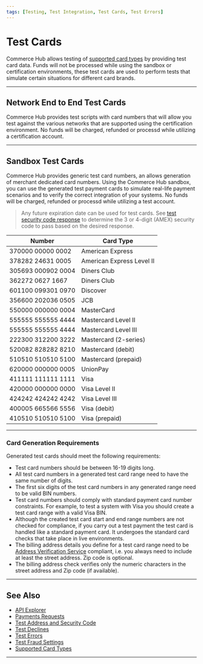 ```yaml
---
tags: [Testing, Test Integration, Test Cards, Test Errors] 
---
```


# Test Cards

Commerce Hub allows testing of [supported card types](?path=docs/Resources/Master-Data/Card-Type.md) by providing test card data. Funds will not be processed while using the sandbox or certification environments, these test cards are used to perform tests that simulate certain situations for different card brands. 

---

## Network End to End Test Cards

Commerce Hub provides test scripts with card numbers that will allow you test against the various networks that are supported using the certification environment. No funds will be charged, refunded or processd while utilizing a certification account.

---

## Sandbox Test Cards

Commerce Hub provides generic test card numbers, an allows generation of merchant dedicated card numbers. Using the Commerce Hub sandbox, you can use the generated test payment cards to simulate real-life payment scenarios and to verify the correct integration of your systems. No funds will be charged, refunded or processd while utilizing a test account. 

<!-- theme: info -->
> Any future expiration date can be used for test cards. See [test security code response](?path=docs/Resources/Guides/Testing/Test-Address-Security.md) to determine the 3 or 4-digit (AMEX) security code to pass based on the desired response.

| Number | Card Type |
| -------- | ------ |
| 370000 00000 0002 | American Express |
| 378282 24631 0005 | American Express Level II |
| 305693 000902 0004 | Diners Club |
| 362272 0627 1667 | Diners Club |
| 601100 099301 0970 | Discover |
| 356600 202036 0505 | JCB |
| 550000 000000 0004 | MasterCard |
| 555555 555555 4444 | Mastercard Level II |
| 555555 555555 4444 | Mastercard Level III |
| 222300 312200 3222 | Mastercard (2-series) |
| 520082 828282 8210 | Mastercard (debit) |
| 510510 510510 5100 | Mastercard (prepaid) |
| 620000 000000 0005 | UnionPay |
| 411111 111111 1111 | Visa |
| 420000 000000 0000 | Visa Level II |
| 424242 424242 4242 | Visa Level III |
| 400005 665566 5556 | Visa (debit)|
| 410510 510510 5100 | Visa (prepaid) |

---

### Card Generation Requirements

Generated test cards should meet the following requirements:

- Test card numbers should be between 16-19 digits long.
- All test card numbers in a generated test card range need to have the same number of digits.
- The first six digits of the test card numbers in any generated range need to be valid BIN numbers.
- Test card numbers should comply with standard payment card number constraints. For example, to test a system with Visa you should create a test card range with a valid Visa BIN.
- Although the created test card start and end range numbers are not checked for compliance, if you carry out a test payment the test card is handled like a standard payment card. It undergoes the standard card checks that take place in live environments.
- The billing address details you define for a test card range need to be [Address Verification Service](?path=docs/Resources/Guides/Fraud/Address-Verification.md) compliant, i.e. you always need to include at least the street address. Zip code is optional.
- The billing address check verifies only the numeric characters in the street address and Zip code (if available).

---

## See Also

- [API Explorer](../api/?type=post&path=/payments/v1/charges)
- [Payments Requests](path?=docs/Resources/API-Documents/Payments/Payments.md)
- [Test Address and Security Code](?path=docs/Resources/Guides/Testing/Test-Address-Security.md)
- [Test Declines](?path=docs/Resources/Guides/Testing/Test-Declines.md)
- [Test Errors](?path=docs/Resources/Guides/Testing/Test-Errors.md)
- [Test Fraud Settings](?path=docs/Resources/Guides/Testing/Test-Fraud.md)
- [Supported Card Types](?path=docs/Resources/Master-Data/Card-Type.md)

---
